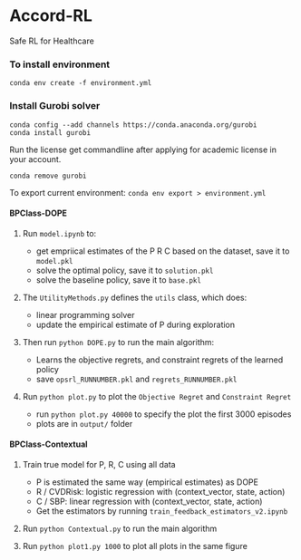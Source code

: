 # Accord-RL
Safe RL for Healthcare

### To install environment
`conda env create -f environment.yml`

### Install Gurobi solver
`conda config --add channels https://conda.anaconda.org/gurobi`  
`conda install gurobi`   

Run the license get commandline after applying for academic license in your account.  

`conda remove gurobi`



To export current environment: `conda env export > environment.yml`

#### BPClass-DOPE

1. Run `model.ipynb` to: 
   * get empriical estimates of the P R C based on the dataset, save it to `model.pkl`
   * solve the optimal policy, save it to `solution.pkl`
   * solve the baseline policy, save it to `base.pkl`

2. The `UtilityMethods.py` defines the `utils` class, which does:
   * linear programming solver
   * update the empirical estimate of P during exploration
  
3. Then run `python DOPE.py` to run the main algorithm:
   * Learns the objective regrets, and constraint regrets of the learned policy
   * save `opsrl_RUNNUMBER.pkl` and `regrets_RUNNUMBER.pkl`

4. Run `python plot.py` to plot the `Objective Regret` and `Constraint Regret`
   * run `python plot.py 40000` to specify the plot the first 3000 episodes
   * plots are in `output/` folder


#### BPClass-Contextual

1. Train true model for P, R, C using all data
   * P is estimated the same way (empirical estimates) as DOPE
   * R / CVDRisk: logistic regression with (context_vector, state, action)
   * C / SBP: linear regression with (context_vector, state, action)
   * Get the estimators by running `train_feedback_estimators_v2.ipynb`

2. Run `python Contextual.py` to run the main algorithm
   
3. Run `python plot1.py 1000` to plot all plots in the same figure


